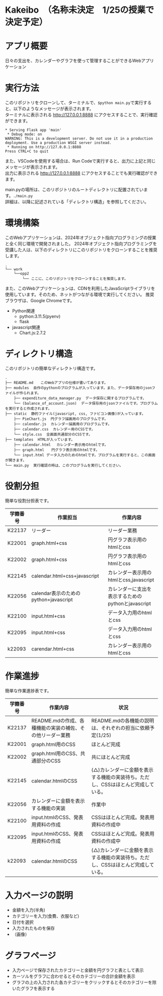 Kakeibo　（名称未決定　1/25の授業で決定予定）
===

# アプリ概要
日々の支出を、カレンダーやグラフを使って管理することができるWebアプリケーション

# 実行方法
このリポジトリをクローンして、ターミナルで、`$python main.py`で実行すると、以下のようなメッセージが表示されます。<br>
ターミナルに表示される http://127.0.0.1:8888 にアクセスすることで、実行確認ができます。
```
* Serving Flask app 'main'
 * Debug mode: on
WARNING: This is a development server. Do not use it in a production deployment. Use a production WSGI server instead.
 * Running on http://127.0.0.1:8888
Press CTRL+C to quit
```

また、VSCodeを使用する場合は、Run Codeで実行すると、出力に上記と同じメッセージが表示されます。<br>
出力に表示される http://127.0.0.1:8888 にアクセスすることでも実行確認ができます。

main.pyの場所は、このリポジトリのルートディレクトリに配置されています。`./main.py`<br>
詳細は、以降に記述されている「ディレクトリ構造」を参照してください。

# 環境構築

このWebアプリケーションは、2024年オブジェクト指向プログラミングの授業と全く同じ環境で開発されました。
2024年オブジェクト指向プログラミングを受講した人は、以下のディレクトリにこのリポジトリをクローンすることを推奨します。
```
.
└── work
    └──opp2
        └── ここに、このリポジトリをクローンすることを推奨します。
```

また、このWebアプリケーションは、CDNを利用したJavaScriptライブラリを使用しています。そのため、ネットがつながる環境で実行してください。
推奨ブラウザは、Google Chromeです。

- Python関連
  - python:3.11.5(pyenv)
  - flask
- javascript関連
  - Chart.js:2.7.2

# ディレクトリ構造

このリポジトリの簡単なディレクトリ構造です。

```
.
├── README.md　　このWebアプリの仕様が書いてあります。
├── modules  自作のpythonのプログラムが入っています。また、データ保存用のjsonファイルが作られます。
    ├── expenditure_data_manager.py  データ保存に関するプログラムです。
    └── (balance_of_account.json)  データ保存用のjsonファイルです。プログラムを実行すると作成されます。
├── static  静的ファイル(javasript, css, ファビコン画像)が入っています。
    ├── PieChart.js  円グラフ描画用のプログラムです。
    ├── calendar.js  カレンダー描画用のプログラムです。
    ├── calendar.css  カレンダー用のCSSです。
    └── style.css  全画面共通部分のCSSです。
├── templates  HTMLが入っています。
    ├── calendar.html　 カレンダー表示用のhtmlです。
    ├── graph.html　　円グラフ表示用のhtmlです。
    └── input.html データ入力のためのhtmlです。プログラムを実行すると、この画面が開きます。
└── main.py  実行確認の時は、このプログラムを実行してください。

```

# 役割分担
簡単な役割分担表です。

| 学籍番号   | 作業担当 | 作業内容 |
| ------ | -------- | -------- |
| K22137 | リーダー | リーダー業務 |
| K22001 | graph.html+css | 円グラフ表示用のhtmlとcss |
| K22002 | graph.html+css | 円グラフ表示用のhtmlとcss |
| K22145 | calendar.html+css+javascript | カレンダー表示用のhtmlとcss,javascript |
| K22056 | calendar表示のためのpython+javascript | カレンダーに支出を表示するためのpythonとjavascript |
| K22100 | input.html+css | データ入力用のhtmlとcss |
| K22095 | input.html+css | データ入力用のhtmlとcss |
| k22093 | carendar.html+css | カレンダー表示用のhtmlとcss |

# 作業進捗
簡単な作業進捗表です。

| 学籍番号   | 作業内容 | 状況 |
| ------ | -------- | -------- |
| K22137 | README.mdの作成、各種機能の実装の補佐、その他リーダー業務 | README.mdの各機能の説明は、それぞれの担当に依頼予定(1/25) |
| K22001 | graph.html用のCSS | ほとんど完成 |
| K22002 | graph.html用のCSS、共通部分のCSS | 共にほとんど完成 |
| K22145 | calendar.htmlのCSS | (△)カレンダーに金額を表示する機能の実装待ち。ただし、CSSはほとんど完成している。 |
| K22056 | カレンダーに金額を表示する機能の実装 | 作業中 |
| K22100 | input.htmlのCSS、発表用資料の作成 | CSSはほとんど完成。発表用資料の作成中 |
| K22095 | input.htmlのCSS、発表用資料の作成 | CSSはほとんど完成。発表用資料の作成中 |
| k22093 | calendar.htmlのCSS | (△)カレンダーに金額を表示する機能の実装待ち。ただし、CSSはほとんど完成している。 |

# 入力ページの説明
- 金額を入力(半角)
- カテゴリーを入力(食費、衣服など)
- 日付を選択
- 入力されたものを保存
- （画像）

# グラフページ 
- 入力ページで保存されたカテゴリーと金額を円グラフと表として表示
- カーソルをグラフに合わせるとそのカテゴリーの合計金額を表示
- グラフの上の入力された各カテゴリーをクリックするとそのカテゴリーを除いたグラフを表示する
